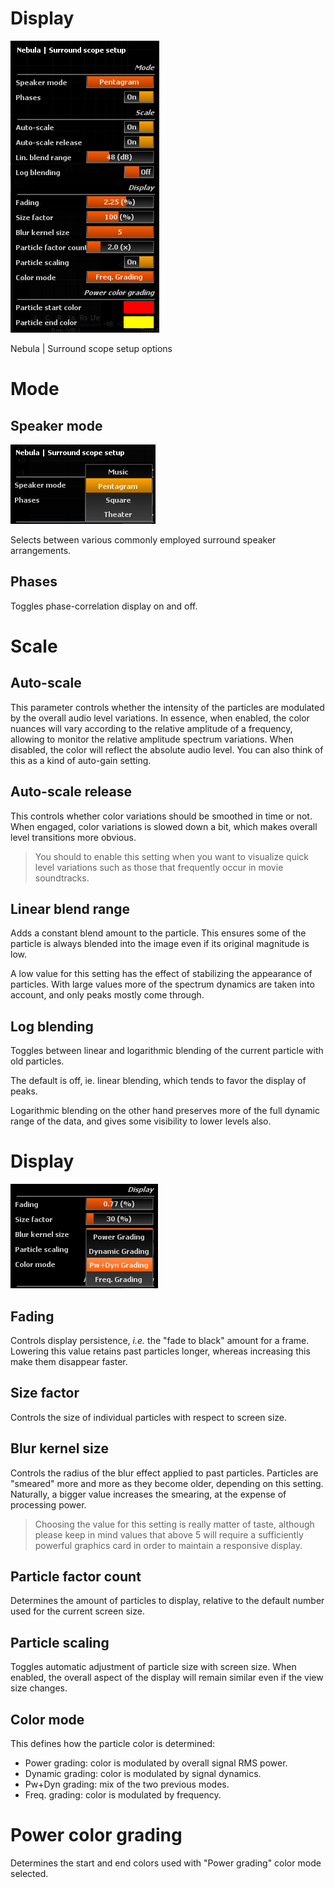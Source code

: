 # Display
![](../../include/Surround_scope_Setup.png)

Nebula | Surround scope setup options

# Mode
## Speaker mode

![](../../include/SpeakerMode.png)

Selects between various commonly employed surround speaker arrangements.

## Phases
Toggles phase-correlation display on and off.

# Scale
## Auto-scale
This parameter controls whether the intensity of the particles are modulated by the overall
audio level variations. In essence, when enabled, the color nuances will vary according to the
relative amplitude of a frequency, allowing to monitor the relative amplitude spectrum
variations. When disabled, the color will reflect the absolute audio level. You can also think
of this as a kind of auto-gain setting.

## Auto-scale release
This controls whether color variations should be smoothed in time or not. When engaged, color
variations is slowed down a bit, which makes overall level transitions more obvious.

>You should to enable this setting when you want to visualize quick level
variations such as those that frequently occur in movie soundtracks.

## Linear blend range
Adds a constant blend amount to the particle. This ensures some of the particle is always
blended into the image even if its original magnitude is low.

A low value for this setting has the effect of stabilizing the appearance of particles. With
large values more of the spectrum dynamics are taken into account, and only peaks mostly come
through.

## Log blending
Toggles between linear and logarithmic blending of the current particle with old particles.

The default is off, ie. linear blending, which tends to favor the display of peaks.

Logarithmic blending on the other hand preserves more of the full dynamic range of the data, and
gives some visibility to lower levels also.

# Display

![](../../include/ColorMode.png)

## Fading

<link type="document" target="Controls">Controls</link>
display persistence, <i>i.e.</i> the "fade to black" amount for a frame. Lowering this value
retains past particles longer, whereas increasing this make them disappear faster.

## Size factor

<link type="document" target="Controls">Controls</link>
the size of individual particles with respect to screen size.

## Blur kernel size

<link type="document" target="Controls">Controls</link>
the radius of the blur effect applied to past particles. Particles are "smeared" more and more
as they become older, depending on this setting. Naturally, a bigger value increases the
smearing, at the expense of processing power.

>Choosing the value for this setting is really matter of taste, although please
keep in mind values that above 5 will
require a sufficiently powerful graphics card in order to maintain a responsive display.

## Particle factor count
Determines the amount of particles to display, relative to the default number used for the
current screen size.

## Particle scaling
Toggles automatic adjustment of particle size with screen size. When enabled, the overall
aspect of the display will remain similar even if the view size changes.

## Color mode
This defines how the particle color is determined:
* Power grading: color is modulated by overall signal <link type="document" target="RMS">
RMS </link> power.
* Dynamic grading: color is modulated by signal dynamics.
* Pw+Dyn grading: mix of the two previous modes.
* Freq. grading: color is modulated by frequency.

# Power color grading
Determines the start and end colors used with "Power grading" color mode selected.
